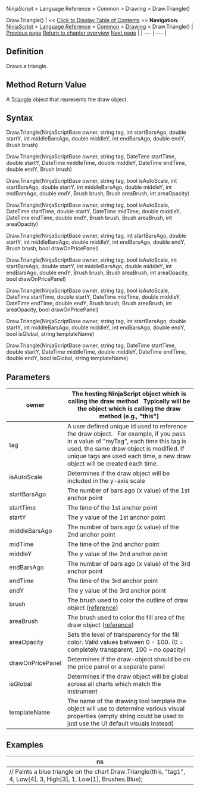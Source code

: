 ﻿
NinjaScript > Language Reference > Common > Drawing > Draw.Triangle()

Draw.Triangle()
| << [Click to Display Table of Contents](draw_triangle.md) >> **Navigation:**     [NinjaScript](ninjascript-1.md) > [Language Reference](language_reference_wip-1.md) > [Common](common-1.md) > [Drawing](drawing-1.md) > Draw.Triangle() | [Previous page](trendchannel-1.md) [Return to chapter overview](drawing-1.md) [Next page](triangle-1.md) |
| --- | --- |
## Definition
Draws a triangle.
 
## Method Return Value
A [Triangle](triangledown-1.md) object that represents the draw object.
 
## Syntax
Draw.Triangle(NinjaScriptBase owner, string tag, int startBarsAgo, double startY, int middleBarsAgo, double middleY, int endBarsAgo, double endY, Brush brush)  

Draw.Triangle(NinjaScriptBase owner, string tag, DateTime startTime, double startY, DateTime middleTime, double middleY, DateTime endTime, double endY, Brush brush)  

Draw.Triangle(NinjaScriptBase owner, string tag, bool isAutoScale, int startBarsAgo, double startY, int middleBarsAgo, double middleY, int endBarsAgo, double endY, Brush brush, Brush areaBrush, int areaOpacity)  

Draw.Triangle(NinjaScriptBase owner, string tag, bool isAutoScale, DateTime startTime, double startY, DateTime midTime, double middleY, DateTime endTime, double endY, Brush brush, Brush areaBrush, int areaOpacity)  

Draw.Triangle(NinjaScriptBase owner, string tag, int startBarsAgo, double startY, int middleBarsAgo, double middleY, int endBarsAgo, double endY, Brush brush, bool drawOnPricePanel)  

Draw.Triangle(NinjaScriptBase owner, string tag, bool isAutoScale, int startBarsAgo, double startY, int middleBarsAgo, double middleY, int endBarsAgo, double endY, Brush brush, Brush areaBrush, int areaOpacity, bool drawOnPricePanel)  

Draw.Triangle(NinjaScriptBase owner, string tag, bool isAutoScale, DateTime startTime, double startY, DateTime midTime, double middleY, DateTime endTime, double endY, Brush brush, Brush areaBrush, int areaOpacity, bool drawOnPricePanel)  

Draw.Triangle(NinjaScriptBase owner, string tag, int startBarsAgo, double startY, int middleBarsAgo, double middleY, int endBarsAgo, double endY, bool isGlobal, string templateName)  

Draw.Triangle(NinjaScriptBase owner, string tag, DateTime startTime, double startY, DateTime middleTime, double middleY, DateTime endTime, double endY, bool isGlobal, string templateName)

## Parameters
| owner | The hosting NinjaScript object which is calling the draw method   Typically will be the object which is calling the draw method (e.g., "this") |
| --- | --- |
| tag | A user defined unique id used to reference the draw object.    For example, if you pass in a value of "myTag", each time this tag is used, the same draw object is modified. If unique tags are used each time, a new draw object will be created each time. |
| isAutoScale | Determines if the draw object will be included in the y-axis scale |
| startBarsAgo | The number of bars ago (x value) of the 1st anchor point |
| startTime | The time of the 1st anchor point |
| startY | The y value of the 1st anchor point |
| middleBarsAgo | The number of bars ago (x value) of the 2nd anchor point |
| midTime | The time of the 2nd anchor point |
| middleY | The y value of the 2nd anchor point |
| endBarsAgo | The number of bars ago (x value) of the 3rd anchor point |
| endTime | The time of the 3rd anchor point |
| endY | The y value of the 3rd anchor point |
| brush | The brush used to color the outline of draw object ([reference](https://msdn.microsoft.com/en-us/library/system.windows.media.brushes%28v=vs.110%29.aspx)) |
| areaBrush | The brush used to color the fill area of the draw object ([reference](https://msdn.microsoft.com/en-us/library/system.windows.media.brushes%28v=vs.110%29.aspx)) |
| areaOpacity | Sets the level of transparency for the fill color. Valid values between 0 - 100. (0 = completely transparent, 100 = no opacity) |
| drawOnPricePanel | Determines if the draw-object should be on the price panel or a separate panel |
| isGlobal | Determines if the draw object will be global across all charts which match the instrument |
| templateName | The name of the drawing tool template the object will use to determine various visual properties (empty string could be used to just use the UI default visuals instead) |

## 
## 
## Examples
| ns |
| --- |
| // Paints a blue triangle on the chart Draw.Triangle(this, "tag1", 4, Low[4], 3, High[3], 1, Low[1], Brushes.Blue); |
